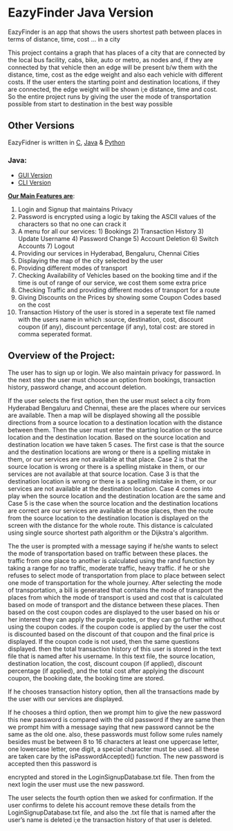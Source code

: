 # EazyFinder Java Version

EazyFinder is an app that shows the users shortest path between places in terms of distance, time, cost ... in
a city

This project contains a graph that has places of a city that are connected by the local bus facility, cabs, bike, auto or metro, as nodes and, if they are connected by that vehicle then an edge will be present b/w them with the distance, time, cost as the edge weight and also each vehicle with different costs. If the user enters the starting point and destination locations, if they are connected, the edge weight will be shown i;e distance, time and cost. So the entire project runs by giving the user the mode of transportation possible from start to destination in the best way possible

## Other Versions
EazyFidner is written in <a href="https://github.com/rohithpala/EazyFinder_CVersion">C</a>, <a href="https://github.com/rohithpala/EazyFinder_JavaVersion">Java</a> & <a href="https://github.com/rohithpala/EazyFinder_PythonVersion">Python</a>

### Java:
<ul>
   <li><a href="https://github.com/rohithpala/EazyFinder_JavaVersion/tree/EazyFinderGUI">GUI Version</a></li>
   <li><a href="https://github.com/rohithpala/EazyFinder_JavaVersion/tree/EazyFinderCLI">CLI Version</a></li>
</ul>

<strong><u>Our Main Features are</u></strong>:
<ol>
   <li>Login and Signup that maintains Privacy</li>
   <li>Password is encrypted using a logic by taking the ASCII values of the characters so that no one can crack it</li>
   <li>A menu for all our services: 1) Bookings 2) Transaction History 3) Update Username 4) Password Change 5) Account Deletion 6) Switch Accounts 7) Logout</li>
   <li>Providing our services in Hyderabad, Bengaluru, Chennai Cities</li>
   <li>Displaying the map of the city selected by the user</li>
   <li>Providing different modes of transport</li>
   <li>Checking Availability of Vehicles based on the booking time and if the time is out of range of our service, we cost them some extra price</li>
   <li>Checking Traffic and providing different modes of transport for a route</li>
   <li>Giving Discounts on the Prices by showing some Coupon Codes based on the cost</li>
   <li>Transaction History of the user is stored in a seperate text file named with the users name in which :source, destination, cost, discount coupon (if any), discount percentage (if any), total cost: are stored in comma seperated format.</li>
</ol>

## Overview of the Project:
The user has to sign up or login. We also maintain privacy for password. In the next step the user must choose an option from bookings, transaction history, password change, and account deletion.

If the user selects the first option, then the user must select a city from Hyderabad Bengaluru and Chennai, these are the places where our services are available. Then a map will be displayed showing all the possible directions from a source location to a destination location with the distance between them. Then the user must enter the starting location or the source location and the destination location. Based on the source location and destination location we have taken 5 cases. The first case is that the source and the destination locations are wrong or there is a spelling mistake in them, or our services are not available at that place.
Case 2 is that the source location is wrong or there is a spelling mistake in them, or our services are not available at that source location. Case 3 is that the destination location is wrong or there is a spelling mistake in them, or our services are not available at the destination location. Case 4 comes into play when the source location and the destination location are the same and Case 5 is the case when the source location and the destination locations are correct are our services are available at those places, then the route from the source location to the destination location is displayed on the screen with the distance for the whole route. This distance is calculated using single source shortest path algorithm or the Dijkstra's algorithm.

The the user is prompted with a message saying if he/she wants to select the mode of transportation based on traffic between these places. the traffic from one place to another is calculated using the rand function by taking a range for no traffic, moderate traffic, heavy traffic. if he or she refuses to select mode of transportation from place to place between select one mode of transportation for the whole journey. After selecting the mode of transportation, a bill is generated that contains the mode of transport the places from which the mode of transport is used and cost that is calculated based on mode of transport and the distance between these places. Then based on the cost coupon codes are displayed to the user based on his or her interest they can apply the purple quotes, or they can go further without using the coupon codes. if the coupon code is applied by the user the cost is discounted based on the discount of that coupon and the final price is displayed. If the coupon code is not used, then the same questions displayed. then the total transaction history of this user is stored in the text file that is named after his username. In this text file, the source location, destination location, the cost, discount coupon (if applied), discount percentage (if applied), and the total cost after applying the discount coupon, the booking date, the booking time are stored.

If he chooses transaction history option, then all the transactions made by the user with our services are displayed.

If he chooses a third option, then we prompt him to give the new password this new password is compared with the old password if they are same then we prompt him with a message saying that new password cannot be the same as the old one. also, these passwords must follow some rules namely besides must be between 8 to 16 characters at least one uppercase letter, one lowercase letter, one digit, a special character must be used. all these are taken care by the isPasswordAccepted() function. The new password is accepted then this password is
 
encrypted and stored in the LoginSignupDatabase.txt file. Then from the next login the user must use the new password.

The user selects the fourth option then we asked for confirmation. If the user confirms to delete his account remove these details from the LoginSignupDatabase.txt file, and also the
.txt file that is named after the user’s name is deleted i;e the transaction history of that user is deleted.
